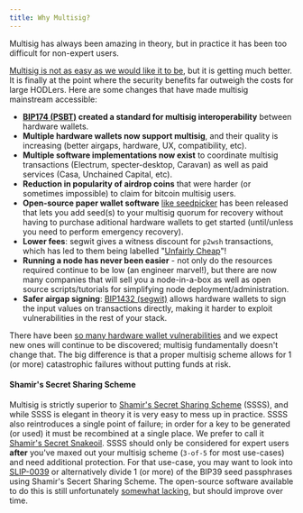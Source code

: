 ```yaml
---
title: Why Multisig?
---
```


Multisig has always been amazing in theory, but in practice it has been too difficult for non-expert users.

[Multisig is not as easy as we would like it to be](https://medium.com/shiftcrypto/the-pitfalls-of-multisig-when-using-hardware-wallets-9b0e98e4c19c), but it is getting much better.
It is finally at the point where the security benefits far outweigh the costs for large HODLers.
Here are some changes that have made multisig mainstream accessible:
* **[BIP174 (PSBT)](https://github.com/bitcoin/bips/blob/master/bip-0174.mediawiki) created a standard for multisig interoperability** between hardware wallets.
* **Multiple hardware wallets now support multisig**, and their quality is increasing (better airgaps, hardware, UX, compatibility, etc).
* **Multiple software implementations now exist** to coordinate multisig transactions (Electrum, specter-desktop, Caravan) as well as paid services (Casa, Unchained Capital, etc).
* **Reduction in popularity of airdrop coins** that were harder (or sometimes impossible) to claim for bitcoin multisig users.
* **Open-source paper wallet software** [like seedpicker](http://seedpicker.net/) has been released that lets you add seed(s) to your multisig quorum for recovery without having to purchase aditional hardware wallets to get started (until/unless you need to perform emergency recovery).
* **Lower fees**: segwit gives a witness discount for `p2wsh` transactions, which has led to them being labelled "[Unfairly Cheap](https://twitter.com/lopp/status/988041430332530688)"!
* **Running a node has never been easier** - not only do the resources required continue to be low (an engineer marvel!), but there are now many companies that will sell you a node-in-a-box as well as open source scripts/tutorials for simplifying node deployment/administration.
* **Safer airgap signing**: [BIP1432 (segwit)](https://github.com/bitcoin/bips/blob/master/bip-0143.mediawiki) allows hardware wallets to sign the input values on transactions directly, making it harder to exploit vulnerabilities in the rest of your stack.

There have been [so many hardware wallet vulnerabilities](https://twitter.com/mflaxman/status/1149018598708568065) and we expect new ones will continue to be discovered; multisig fundamentally doesn't change that.
The big difference is that a proper multisig scheme allows for 1 (or more) catastrophic failures without putting funds at risk.

#### Shamir's Secret Sharing Scheme
Multisig is strictly superior to [Shamir's Secret Sharing Scheme](https://en.wikipedia.org/wiki/Shamir%27s_Secret_Sharing) (SSSS), and while SSSS is elegant in theory it is very easy to mess up in practice.
SSSS also reintroduces a single point of failure; in order for a key to be generated (or used) it must be recombined at a single place.
We prefer to call it [Shamir's Secret Snakeoil](https://en.bitcoin.it/wiki/Shamir_Secret_Snakeoil).
SSSS should only be considered for expert users **after** you've maxed out your multisig scheme (`3-of-5` for most use-cases) and need additional protection.
For that use-case, you may want to look into [SLIP-0039](https://github.com/satoshilabs/slips/blob/master/slip-0039.md) or alternatively divide 1 (or more) of the BIP39 seed passphrases using Shamir's Secert Sharing Scheme.
The open-source software available to do this is still unfortunately [somewhat lacking](https://twitter.com/mflaxman/status/1294831929972477952), but should improve over time.
